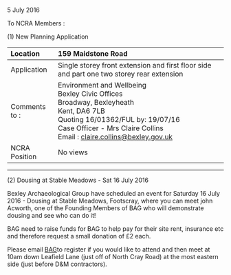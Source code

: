 5 July 2016

To NCRA Members :

(1) New Planning Application

| Location          | 159 Maidstone Road                                                                                                                                                                                                                                         |
| :---------------- | :--------------------------------------------------------------------------------------------------------------------------------------------------------------------------------------------------------------------------------------------------------- |
| Application       | Single storey front extension and first floor side and part one two storey rear extension                                                                                                                                                                  |
| Comments <br>to : | Environment and Wellbeing <br>Bexley Civic Offices <br>Broadway, Bexleyheath <br>Kent, DA6 7LB <br>Quoting 16/01362/FUL by: 19/07/16 <br>Case Officer - Mrs Claire Collins <br>Email : [claire.collins@bexley.gov.uk](mailto:claire.collins@bexley.gov.uk) |
| NCRA Position     | No views                                                                                                                                                                                                                                                   |

---

(2) Dousing at Stable Meadows - Sat 16 July 2016

Bexley Archaeological Group have scheduled an event for Saturday 16 July 2016 - Dousing at Stable Meadows, Footscray, where you can meet john Acworth, one of the Founding Members of BAG who will demonstrate dousing and see who can do it!

BAG need to raise funds for BAG to help pay for their site rent, insurance etc and therefore request a small donation of £2 each.

Please email [BAG](mailto:pr@bag.org.uk)to register if you would like to attend and then meet at 10am down Leafield Lane (just off of North Cray Road) at the most eastern side (just before D&M contractors).
